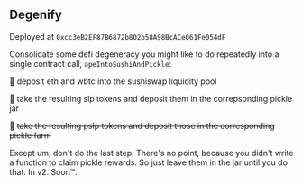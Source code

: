 ## Degenify

Deployed at `0xcc3eB2EF87B6872b802b58A98BcACe061Fe054dF`

Consolidate some defi degeneracy you might like to do repeatedly into a single contract call, `apeIntoSushiAndPickle`:

🦧 deposit eth and wbtc into the sushiswap liquidity pool

🦧 take the resulting slp tokens and deposit them in the correpsonding pickle jar

🦧 ~~take the resulting pslp tokens and deposit those in the corresponding pickle farm~~

Except um, don't do the last step. There's no point, because you didn't write a function to claim pickle rewards. So just leave them in the jar until you do that. In v2. Soon™️.
